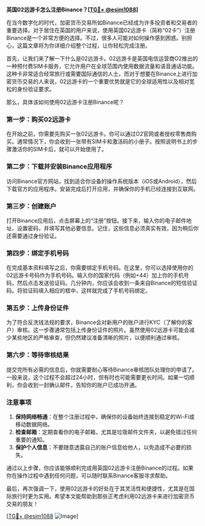 **英国02远游卡怎么注册Binance？[[TG💪+ @esim1088](https://t.me/s/esim1088)]**

在当今数字化的时代，加密货币交易所如Binance已经成为许多投资者和交易者的重要选择。对于居住在英国的用户来说，使用英国02远游卡（简称“02卡”）注册Binance是一个非常方便的选择。不过，很多人可能对如何操作感到困惑。别担心，这篇文章将为你详细介绍整个过程，让你轻松完成注册。

首先，让我们来了解一下什么是02远游卡。02远游卡是英国电信运营商O2推出的一种预付费SIM卡服务，它允许用户在全球范围内使用数据流量和语音通话功能。这种卡非常适合经常旅行或需要国际通信的人士。而对于想要在Binance上进行加密货币交易的人来说，02远游卡的一个重要优势就是它的全球适用性以及相对宽松的身份验证要求。

那么，具体该如何使用02远游卡注册Binance呢？

### 第一步：购买02远游卡

在开始之前，你需要先购买一张02远游卡。你可以通过O2官网或者授权零售商购买。通常情况下，你会收到一张带有SIM卡和激活码的小册子。按照说明书上的步骤激活你的SIM卡后，就可以开始使用了。

### 第二步：下载并安装Binance应用程序

访问Binance官方网站，找到适合你设备的操作系统版本（iOS或Android），然后下载官方的应用程序。安装完成后打开应用，并确保你的手机已经连接到互联网。

### 第三步：创建账户

打开Binance应用后，点击屏幕上的“注册”按钮。接下来，输入你的电子邮件地址、设置密码，并填写其他必要信息。记住，这些信息必须真实有效，因为稍后你还需要通过身份验证。

### 第四步：绑定手机号码

在完成基本资料填写之后，你需要绑定手机号码。在这里，你可以选择使用你的02远游卡号码作为手机号码。输入你的国家代码（例如+44）加上你的手机号码，然后点击发送验证码。几分钟内，你应该会收到一条来自Binance的短信验证码。将验证码填入相应的框中，这样就完成了手机号码绑定。

### 第五步：上传身份证件

为了符合反洗钱法规的要求，Binance会对新用户的账户进行KYC（了解你的客户）审核。这一步骤通常包括上传身份证件的照片。虽然使用02远游卡可能会减少某些地区的严格审查，但仍然建议准备清晰的照片，以便顺利通过审核。

### 第六步：等待审核结果

提交完所有必需的信息后，你就需要耐心等待Binance审核团队处理你的申请了。一般来说，这个过程不会超过24小时，但有时也可能需要更长时间。如果一切顺利，你会收到一封确认邮件，告知你的账户已成功开通。

### 注意事项

1. **保持网络畅通**：在整个注册过程中，确保你的设备始终连接到稳定的Wi-Fi或移动数据网络。
2. **检查邮箱**：定期查看你的电子邮箱，尤其是垃圾邮件文件夹，以避免错过任何重要的通知。
3. **保护个人信息**：不要随意透露自己的账户信息给他人，以免造成不必要的损失。

通过以上步骤，你应该能够顺利完成用英国02远游卡注册Binance的过程。如果你在操作过程中遇到任何问题，可以随时联系Binance客服寻求帮助。

最后，再次强调一下，使用02远游卡的好处在于其灵活性和便捷性，尤其是在国际旅行时更为实用。希望本文能帮助到那些正考虑利用02远游卡来进行加密货币交易的朋友！

[[TG💪+ @esim1088](https://t.me/s/esim1088) ![Image](https://i.postimg.cc/4NQfJmqS/Snipaste-2025-05-13-00-14-12.png)]